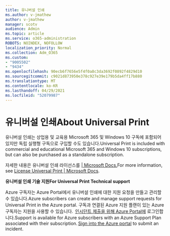 ```yaml
---
title: 유니버설 인쇄
ms.author: v-jmathew
author: v-jmathew
manager: scotv
audience: Admin
ms.topic: article
ms.service: o365-administration
ROBOTS: NOINDEX, NOFOLLOW
localization_priority: Normal
ms.collection: Adm_O365
ms.custom:
- "9005502"
- "9434"
ms.openlocfilehash: 90ecb6f7656e5f4f0a8c3da3692f0892f4829d10
ms.sourcegitcommit: c9021d873950e378c927e39e179b5da4ff17b880
ms.translationtype: MT
ms.contentlocale: ko-KR
ms.lasthandoff: 04/29/2021
ms.locfileid: "52079987"
---
```

# <a name="about-universal-print"></a><span data-ttu-id="4ab59-102">유니버설 인쇄</span><span class="sxs-lookup"><span data-stu-id="4ab59-102">About Universal Print</span></span>

<span data-ttu-id="4ab59-103">유니버설 인쇄는 상업용 및 교육용 Microsoft 365 및 Windows 10 구독에 포함되어 있지만 독립 실행형 구독으로 구입할 수도 있습니다.</span><span class="sxs-lookup"><span data-stu-id="4ab59-103">Universal Print is included with commercial and educational Microsoft 365 and Windows 10 subscriptions, but can also be purchased as a standalone subscription.</span></span>

<span data-ttu-id="4ab59-104">자세한 내용은 유니버설 인쇄 라이선스를 [| Microsoft Docs.](https://docs.microsoft.com/universal-print/fundamentals/universal-print-license)</span><span class="sxs-lookup"><span data-stu-id="4ab59-104">For more information, see [License Universal Print | Microsoft Docs](https://docs.microsoft.com/universal-print/fundamentals/universal-print-license).</span></span>

<span data-ttu-id="4ab59-105">**유니버설 인쇄 기술 지원**</span><span class="sxs-lookup"><span data-stu-id="4ab59-105">**For Universal Print Technical support**</span></span>

<span data-ttu-id="4ab59-106">Azure 구독자는 Azure Portal에서 유니버설 인쇄에 대한 지원 요청을 만들고 관리할 수 있습니다.</span><span class="sxs-lookup"><span data-stu-id="4ab59-106">Azure subscribers can create and manage support requests for Universal Print in the Azure portal.</span></span> <span data-ttu-id="4ab59-107">구독과 연결된 Azure 지원 플랜이 있는 Azure 구독자는 지원을 사용할 수 있습니다.  [인시던트 제출을 위해 Azure Portal에](https://ms.portal.azure.com/#blade/Microsoft_Azure_Support/HelpAndSupportBlade/newsupportrequest) 로그인합니다.</span><span class="sxs-lookup"><span data-stu-id="4ab59-107">Support is available for Azure subscribers with an Azure Support Plan associated with their subscription. [Sign into the Azure portal](https://ms.portal.azure.com/#blade/Microsoft_Azure_Support/HelpAndSupportBlade/newsupportrequest) to submit an incident.</span></span>